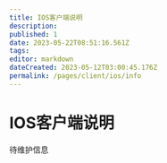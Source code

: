 ```yaml
---
title: IOS客户端说明
description:
published: 1
date: 2023-05-22T08:51:16.561Z
tags:
editor: markdown
dateCreated: 2023-05-12T03:00:45.176Z
permalink: /pages/client/ios/info
---
```


# IOS客户端说明

待维护信息


